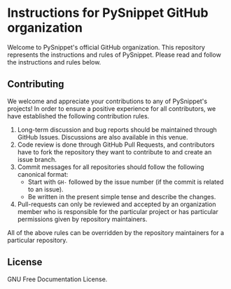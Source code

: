 # Instructions for PySnippet GitHub organization

Welcome to PySnippet's official GitHub organization. This repository represents the instructions and rules of PySnippet.
Please read and follow the instructions and rules below.

## Contributing

We welcome and appreciate your contributions to any of PySnippet's projects! In order to ensure a positive experience
for all contributors, we have established the following contribution rules.

1. Long-term discussion and bug reports should be maintained through GitHub Issues. Discussions are also available in
   this venue.
2. Code review is done through GitHub Pull Requests, and contributors have to fork the repository they want to
   contribute to and create an issue branch.
3. Commit messages for all repositories should follow the following canonical format:
    - Start with `GH-` followed by the issue number (if the commit is related to an issue).
    - Be written in the present simple tense and describe the changes.
4. Pull-requests can only be reviewed and accepted by an organization member who is responsible for the particular
   project or has particular permissions given by repository maintainers.

All of the above rules can be overridden by the repository maintainers for a particular repository.

## License

GNU Free Documentation License.